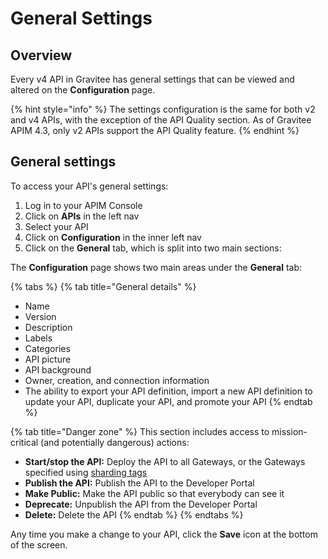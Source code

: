 # General Settings

## Overview

Every v4 API in Gravitee has general settings that can be viewed and altered on the **Configuration** page.

{% hint style="info" %}
The settings configuration is the same for both v2 and v4 APIs, with the exception of the API Quality section. As of Gravitee APIM 4.3, only v2 APIs support the API Quality feature.
{% endhint %}

## General settings

To access your API's general settings:

1. Log in to your APIM Console
2. Click on **APIs** in the left nav
3. Select your API
4. Click on **Configuration** in the inner left nav
5. Click on the **General** tab, which is split into two main sections:

The **Configuration** page shows two main areas under the **General** tab:

{% tabs %}
{% tab title="General details" %}
* Name
* Version
* Description
* Labels
* Categories
* API picture
* API background
* Owner, creation, and connection information
* The ability to export your API definition, import a new API definition to update your API, duplicate your API, and promote your API
{% endtab %}

{% tab title="Danger zone" %}
This section includes access to mission-critical (and potentially dangerous) actions:

* **Start/stop the API:** Deploy the API to all Gateways, or the Gateways specified using [sharding tags](../gravitee-gateway/sharding-tags.md)
* **Publish the API:** Publish the API to the Developer Portal
* **Make Public:** Make the API public so that everybody can see it
* **Deprecate:** Unpublish the API from the Developer Portal
* **Delete:** Delete the API
{% endtab %}
{% endtabs %}

Any time you make a change to your API, click the **Save** icon at the bottom of the screen.
